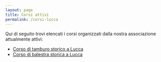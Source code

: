 ```yaml
---
layout: page
title: Corsi attivi
permalink: /corsi-lucca
---
```


Qui di seguito trovi elencati i corsi organizzati dalla nostra associazione
attualmente attivi:

* [Corso di tamburo storico a Lucca](/corso-tamburo-lucca)
* [Corso di balestra storica a Lucca](/corso-balestra-lucca)